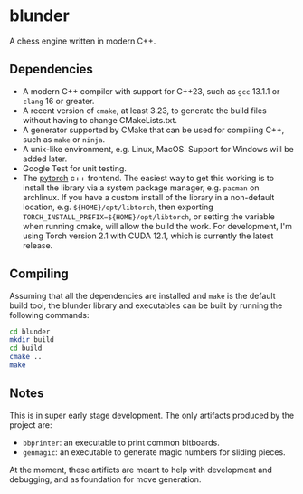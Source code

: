# blunder

A chess engine written in modern C++.

## Dependencies

* A modern C++ compiler with support for C++23, such as `gcc` 13.1.1 or `clang`
  16 or greater.
* A recent version of `cmake`, at least 3.23, to generate the build files
  without having to change CMakeLists.txt.
* A generator supported by CMake that can be used for compiling C++, such as
  `make` or `ninja`.
* A unix-like environment, e.g. Linux, MacOS. Support for Windows will be added
  later.
* Google Test for unit testing.
* The [pytorch](https://pytorch.org/) c++ frontend. The easiest way to get this
  working is to install the library via a system package manager, e.g. `pacman`
  on archlinux. If you have a custom install of the library in a non-default
  location, e.g. `${HOME}/opt/libtorch`, then exporting
  `TORCH_INSTALL_PREFIX=${HOME}/opt/libtorch`, or setting the variable when
  running cmake, will allow the build the work. For development, I'm using Torch
  version 2.1 with CUDA 12.1, which is currently the latest release.

## Compiling

Assuming that all the dependencies are installed and `make` is the default build
tool, the blunder library and executables can be built by running the following
commands:

```sh
cd blunder
mkdir build
cd build
cmake ..
make
```

## Notes

This is in super early stage development. The only artifacts produced by the
project are:

* `bbprinter`: an executable to print common bitboards.
* `genmagic`: an executable to generate magic numbers for sliding pieces.

At the moment, these artificts are meant to help with development and debugging,
and as foundation for move generation.
